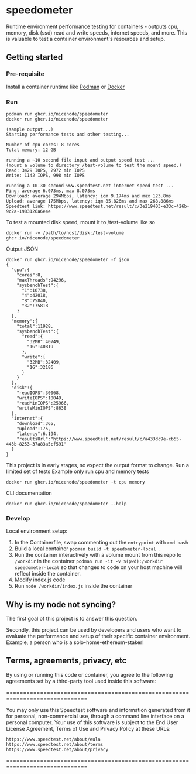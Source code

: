 # speedometer
Runtime environment performance testing for containers - outputs cpu, memory, disk (ssd) read and write speeds, internet speeds, and more. This is valuable to test a container environment's resources and setup.
## Getting started
### Pre-requisite
Install a container runtime like [Podman](https://podman.io/) or [Docker](https://www.docker.com/)
### Run
```
podman run ghcr.io/nicenode/speedometer
docker run ghcr.io/nicenode/speedometer

(sample output...)
Starting performance tests and other testing...

Number of cpu cores: 8 cores
Total memory: 12 GB

running a ~10 second file input and output speed test ...
(mount a volume to directory /test-volume to test the mount speed.)
Read: 3429 IOPS, 2972 min IOPS
Write: 1142 IOPS, 998 min IOPS

running a 10-30 second www.speedtest.net internet speed test ...
Ping: average 6.073ms, max 8.073ms
Download: average 294Mbps, latency: iqm 9.174ms and max 123.8ms
Upload: average 175Mbps, latency: iqm 85.826ms and max 268.886ms
Speedtest link: https://www.speedtest.net/result/c/3e219403-e33c-426b-9c2a-1983126a6e4e
```
To test a mounted disk speed, mount it to /test-volume like so
```
docker run -v /path/to/host/disk:/test-volume ghcr.io/nicenode/speedometer
```
Output JSON
```
docker run ghcr.io/nicenode/speedometer -f json
{
  "cpu":{
    "cores":8,
    "maxThreads":94296,
    "sysbenchTest":{
      "1":10738,
      "4":42018,
      "8":75840,
      "32":75818
    }
  },
  "memory":{
    "total":11928,
    "sysbenchTest":{
      "read":{
        "32MB":40749,
        "1G":40819
      },
      "write":{
        "32MB":32409,
        "1G":32186
      }
    }
  },
  "disk":{
    "readIOPS":30068,
    "writeIOPS":10049,
    "readMinIOPS":25966,
    "writeMinIOPS":8638
  },
  "internet":{
    "download":365,
    "upload":175,
    "latency":6.194,
    "resultsUrl":"https://www.speedtest.net/result/c/a433dc9e-cb55-443b-8253-37a83a5cf591"
  }
}
```
This project is in early stages, so expect the output format to change.
Run a limited set of tests
Example only run cpu and memory tests
```
docker run ghcr.io/nicenode/speedometer -t cpu memory
```
CLI documentation
```
docker run ghcr.io/nicenode/speedometer --help
```
### Develop
Local environment setup: 
1. In the Containerfile, swap commenting out the `entrypoint` with `cmd bash`
2. Build a local container `podman build -t speedometer-local .`
3. Run the container interactively with a volume mount from this repo to `/workdir` in the container `podman run -it -v $(pwd):/workdir speedometer-local` so that changes to code on your host machine will reflect inside the container.
4. Modify index.js code
5. Run `node /workdir/index.js` inside the container

## Why is my node not syncing?
The first goal of this project is to answer this question.

Secondly, this project can be used by developers and users who want to evaluate the performance and setup of their specific container environment. Example, a person who is a solo-home-ethereum-staker!

## Terms, agreements, privacy, etc
By using or running this code or container, you agree to the following agreements set by a third-party tool used inside this software:

==============================================================================

You may only use this Speedtest software and information generated
from it for personal, non-commercial use, through a command line
interface on a personal computer. Your use of this software is subject
to the End User License Agreement, Terms of Use and Privacy Policy at
these URLs:

	https://www.speedtest.net/about/eula
	https://www.speedtest.net/about/terms
	https://www.speedtest.net/about/privacy

==============================================================================
